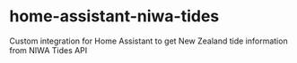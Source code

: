 # home-assistant-niwa-tides
Custom integration for Home Assistant to get New Zealand tide information from NIWA Tides API
